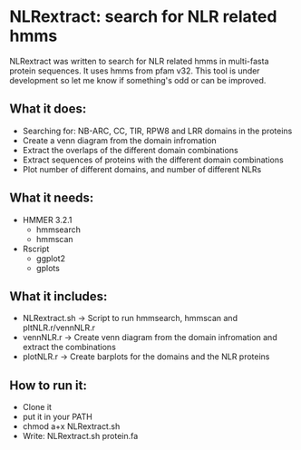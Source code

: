 # NLRextract: search for NLR related hmms

NLRextract was written to search for NLR related hmms in multi-fasta protein
sequences. It uses hmms from pfam v32. This tool is under development so let me know if something's odd or can be improved.

## What it does:

- Searching for: NB-ARC, CC, TIR, RPW8 and LRR domains in the proteins
- Create a venn diagram from the domain infromation
- Extract the overlaps of the different domain combinations
- Extract sequences of proteins with the different domain combinations
- Plot number of different domains, and number of different NLRs

## What it needs:

- HMMER 3.2.1
  - hmmsearch
  - hmmscan
- Rscript
  - ggplot2
  - gplots

## What it includes:

- NLRextract.sh -> Script to run hmmsearch, hmmscan and pltNLR.r/vennNLR.r
- vennNLR.r -> Create venn diagram from the domain infromation and extract the combinations
- plotNLR.r -> Create barplots for the domains and the NLR proteins

## How to run it:

- Clone it
- put it in your PATH
- chmod a+x NLRextract.sh
- Write: NLRextract.sh protein.fa
